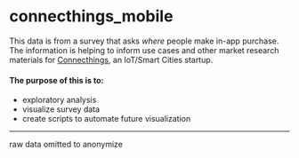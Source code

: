 # connecthings_mobile
This data is from a survey that asks _where_ people make in-app purchase. The information is helping to inform use cases and other market research materials for [Connecthings](https://www.connecthings.com), an IoT/Smart Cities startup. 

#### The purpose of this is to: 
* exploratory analysis
* visualize survey data
* create scripts to automate future visualization
---

raw data omitted to anonymize  

